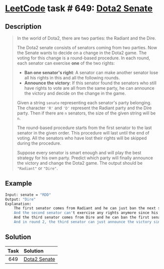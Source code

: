 # [LeetCode][leetcode] task # 649: [Dota2 Senate][task]

Description
-----------

> In the world of Dota2, there are two parties: the Radiant and the Dire.
> 
> The Dota2 senate consists of senators coming from two parties.
> Now the Senate wants to decide on a change in the Dota2 game.
> The voting for this change is a round-based procedure.
> In each round, each senator can exercise **one** of the two rights:
> * **Ban one senator's right**: A senator can make another senator lose all his rights in this and all the following rounds.
> * **Announce the victory**: If this senator found the senators who still have rights to vote are all from the same party,
> he can announce the victory and decide on the change in the game.
>
> Given a string `senate` representing each senator's party belonging.
> The character `'R'` and `'D'` represent the Radiant party and the Dire party.
> Then if there are `n` senators, the size of the given string will be `n`.
> 
> The round-based procedure starts from the first senator to the last senator in the given order.
> This procedure will last until the end of voting.
> All the senators who have lost their rights will be skipped during the procedure.
> 
> Suppose every senator is smart enough and will play the best strategy for his own party.
> Predict which party will finally announce the victory and change the Dota2 game.
> The output should be `"Radiant"` or `"Dire"`.

Example
-------

```sh
Input: senate = "RDD"
Output: "Dire"
Explanation: 
    The first senator comes from Radiant and he can just ban the next senator's right in round 1. 
    And the second senator can't exercise any rights anymore since his right has been banned. 
    And the third senator comes from Dire and he can ban the first senator's right in round 1. 
    And in round 2, the third senator can just announce the victory since he is the only guy in the senate who can vote.
```

Solution
--------

| Task | Solution                 |
|:----:|:-------------------------|
| 649  | [Dota2 Senate][solution] |


[leetcode]: <http://leetcode.com/>
[task]: <https://leetcode.com/problems/dota2-senate/description/>
[solution]: <https://github.com/wellaxis/praxis-leetcode/blob/main/src/main/java/com/witalis/praxis/leetcode/task/h7/p649/option/Practice.java>
